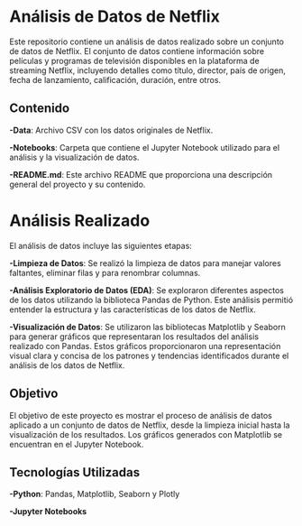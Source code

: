 # Análisis de Datos de Netflix

Este repositorio contiene un análisis de datos realizado sobre un conjunto de datos de Netflix. El conjunto de datos contiene información sobre películas y programas de televisión disponibles en la plataforma de streaming Netflix, incluyendo detalles como título, director, país de origen, fecha de lanzamiento, calificación, duración, entre otros.

## Contenido

**-Data**: Archivo CSV con los datos originales de Netflix.

**-Notebooks**: Carpeta que contiene el Jupyter Notebook utilizado para el análisis y la visualización de datos.

**-README.md**: Este archivo README que proporciona una descripción general del proyecto y su contenido.


# Análisis Realizado


El análisis de datos incluye las siguientes etapas:

**-Limpieza de Datos**: Se realizó la limpieza de datos para manejar valores faltantes, eliminar filas y para renombrar columnas.

**-Análisis Exploratorio de Datos (EDA)**: Se exploraron diferentes aspectos de los datos utilizando la biblioteca Pandas de Python. Este análisis permitió entender la estructura y las características de los datos de Netflix.

**-Visualización de Datos**: Se utilizaron las bibliotecas Matplotlib y Seaborn para generar gráficos que representaran los resultados del análisis realizado con Pandas. Estos gráficos proporcionaron una representación visual clara y concisa de los patrones y tendencias identificados durante el análisis de los datos de Netflix.

## Objetivo

El objetivo de este proyecto es mostrar el proceso de análisis de datos aplicado a un conjunto de datos de Netflix, desde la limpieza inicial hasta la visualización de los resultados. Los gráficos generados con Matplotlib se encuentran en el Jupyter Notebook.

## Tecnologías Utilizadas

**-Python**: Pandas, Matplotlib, Seaborn y Plotly

**-Jupyter Notebooks**
